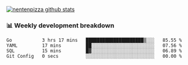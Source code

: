 [![nentenpizza github stats](https://github-readme-stats.vercel.app/api?username=nentenpizza&count_private=true)](https://github.com/anuraghazra/github-readme-stats)

### 📊 Weekly development breakdown
<!--START_SECTION:waka-->

```text
Go           3 hrs 17 mins   █████████████████████▒░░░   85.55 %
YAML         17 mins         ██░░░░░░░░░░░░░░░░░░░░░░░   07.56 %
SQL          15 mins         █▓░░░░░░░░░░░░░░░░░░░░░░░   06.89 %
Git Config   0 secs          ░░░░░░░░░░░░░░░░░░░░░░░░░   00.00 %
```

<!--END_SECTION:waka-->

